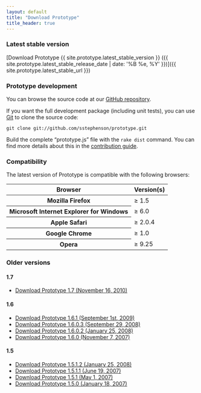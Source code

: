 ```yaml
---
layout: default
title: "Download Prototype"
title_header: true
---
```


### Latest stable version

[Download Prototype {{ site.prototype.latest_stable_version }} ({{ site.prototype.latest_stable_release_date | date: '%B %e, %Y' }})]({{ site.prototype.latest_stable_url }})

### Prototype development

You can browse the source code at our [GitHub repository](http://github.com/sstephenson/prototype/tree/master).

If you want the full development package (including unit tests), you can use [Git](http://git-scm.com) to clone the source code:

    git clone git://github.com/sstephenson/prototype.git
    
Build the complete “prototype.js” file with the `rake dist` command. You can find more details about this in the [contribution guide](/contribute).

### Compatibility

The latest version of Prototype is compatible with the following browsers:

<table class="compatibility">
  <thead>
    <tr>
      <th>Browser</th>
      <th>Version(s)</th>
    </tr>
  </thead>
  <tbody>
    <tr>
      <th>Mozilla Firefox</th>
      <td>&#8805; 1.5</td>
    </tr>
    <tr>
      <th>Microsoft Internet Explorer for Windows</th>
      <td>&#8805; 6.0</td>
    </tr>
    <tr>
      <th>Apple Safari</th>
      <td>&#8805; 2.0.4</td>
    </tr>
    <tr>
      <th>Google Chrome</th>
      <td>&#8805; 1.0</td>
    </tr>
    <tr>
      <th>Opera</th>
      <td>&#8805; 9.25</td>
    </tr>
  </tbody>
</table>

### Older versions

#### 1.7

<ul>
  <li>
    <a href="https://ajax.googleapis.com/ajax/libs/prototype/1.7.0.0/prototype.js" onmouseup="if(urchinTracker) urchinTracker('download/prototype-1.7');">Download Prototype 1.7 (November 16, 2010)</a>
  </li>
</ul>

#### 1.6

<ul>
  <li>
    <a href="http://prototypejs.org/assets/2009/8/31/prototype.js" onmouseup="if(urchinTracker) urchinTracker('download/prototype-1.6.1');">Download Prototype 1.6.1 (September 1st, 2009)</a>
  </li>
  <li>
    <a href="/assets/2008/9/29/prototype-1.6.0.3.js" onmouseup="if(urchinTracker) urchinTracker('download/prototype-1.6.0.3');">Download Prototype 1.6.0.3 (September 29, 2008)</a>
  </li>
  <li>
    <a href="/assets/2008/1/25/prototype-1.6.0.2.js" onmouseup="if(urchinTracker) urchinTracker('download/prototype-1.6.0.2');">Download Prototype 1.6.0.2 (January 25, 2008)</a>
  </li>
  <li>
    <a href="/assets/2007/11/6/prototype.js" onmouseup="if(urchinTracker) urchinTracker('download/prototype-1.6');">Download Prototype 1.6.0 (November 7, 2007)</a>
  </li>
</ul>

#### 1.5

<ul>
  <li>
    <a href="/assets/2008/1/25/prototype-1.5.1.2.js" onmouseup="if(urchinTracker) urchinTracker('download/prototype-1.5.1.2');">Download Prototype 1.5.1.2 (January 25, 2008)</a>
  </li>
  <li>
    <a href="/assets/2007/6/20/prototype.js" onmouseup="if(urchinTracker) urchinTracker('download/prototype-1.5.1.1');">Download Prototype 1.5.1.1 (June 19, 2007)</a>
  </li>
  <li>
    <a href="/assets/2007/5/1/prototype.js" onmouseup="if(urchinTracker) urchinTracker('download/prototype-1.5.1');">Download Prototype 1.5.1 (May 1, 2007)</a>
  </li>
  <li>
    <a href="/assets/2007/1/18/prototype.js" onmouseup="if(urchinTracker) urchinTracker('download/prototype-1.5.0');">Download Prototype 1.5.0 (January 18, 2007)</a>
  </li>
</ul>
